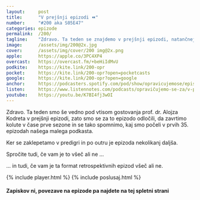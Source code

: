 ```yaml
---
layout: 	post
title:  	"V prejšnji epizodi ⏪"
number: 	"#200 aka S05E47"
categories:	epizode
permalink:	/200/
tagline: 	"Zdravo. Ta teden se znajdemo v prejšnji epizodi, natančneje v 35. prejšnjih epizodah, v kateri predelamo, kaj smo delali v prejšnjih epizodah prve sezone."
image:		/assets/img/200@2x.jpg
cover:		/assets/img/cover/200 img@2x.png
apple:		https://apple.co/3PC4XP4
overcast:	https://overcast.fm/+beHiIdMvU
podkite:	https://kite.link/200-opr
pocket:		https://kite.link/200-opr?open=pocketcasts
google:		https://kite.link/200-opr?open=google
anchor:		https://podcasters.spotify.com/pod/show/opravicujemose/episodes/V-prejnji-epizodi-e2hgsh3
listen:		https://www.listennotes.com/podcasts/opravičujemo-se-za/v-prejšnji-epizodi-Tdcg1M8-wCz/embed/
youtube:	https://youtu.be/K7BI4fj3wOI
---
```


Zdravo. Ta teden smo še vedno pod vtisom gostovanja prof. dr. Alojza Kodreta v prejšnji epizodi, zato smo se za to epizodo odločili, da zavrtimo kolute v čase prve sezone in se tako spomnimo, kaj smo počeli v prvih 35. epizodah našega malega podkasta. 

Ker se zaklepetamo v predigri in po outru je epizoda nekolikanj daljša. 

Spročite tudi, če vam je to všeč ali ne ...

... in tudi, če vam je ta format retrospektivnih epizod všeč ali ne. 

{% include player.html %}
{% include poslusaj.html %}

<!--break-->

#### Zapiskov ni, povezave na epizode pa najdete na tej spletni strani